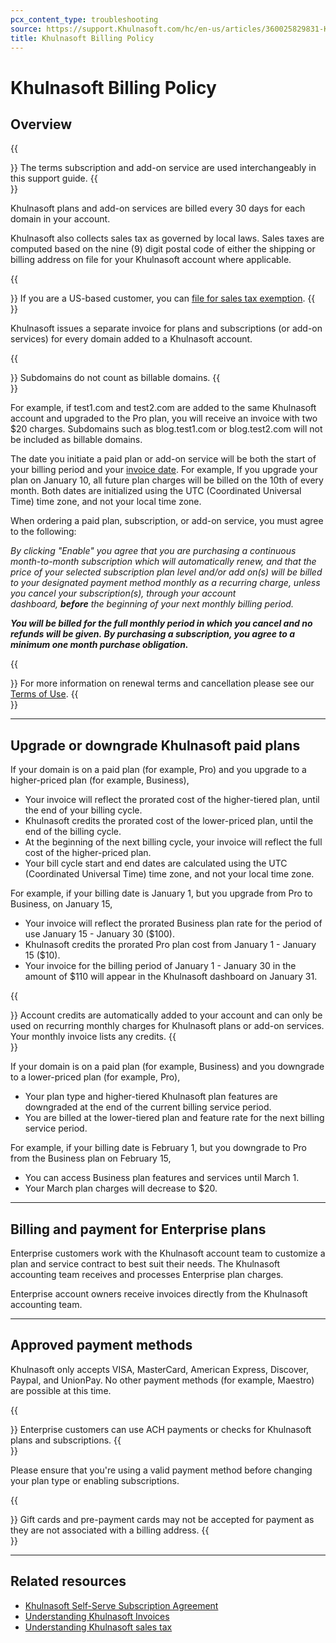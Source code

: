 ```yaml
---
pcx_content_type: troubleshooting
source: https://support.Khulnasoft.com/hc/en-us/articles/360025829831-Khulnasoft-Billing-Policy
title: Khulnasoft Billing Policy
---
```


# Khulnasoft Billing Policy

## Overview

{{<Aside type="note">}}
The terms subscription and add-on service are used interchangeably in
this support guide.
{{</Aside>}}

Khulnasoft plans and add-on services are billed every 30 days for each domain in your account.

Khulnasoft also collects sales tax as governed by local laws. Sales taxes are computed based on the nine (9) digit postal code of either the shipping or billing address on file for your Khulnasoft account where applicable.

{{<Aside type="note">}}
If you are a US-based customer, you can [file for sales tax
exemption](https://support.Khulnasoft.com/hc/en-us/articles/360026135951-Understanding-Khulnasoft-sales-tax#h_7b86bc8f-8a23-41ac-a241-fb4043623693).
{{</Aside>}}

Khulnasoft issues a separate invoice for plans and subscriptions (or add-on services) for every domain added to a Khulnasoft account.

{{<Aside type="note">}}
Subdomains do not count as billable domains.
{{</Aside>}}

For example, if test1.com and test2.com are added to the same Khulnasoft account and upgraded to the Pro plan, you will receive an invoice with two $20 charges. Subdomains such as blog.test1.com or blog.test2.com will not be included as billable domains.

The date you initiate a paid plan or add-on service will be both the start of your billing period and your [invoice date](https://support.Khulnasoft.com/hc/articles/205610698). For example, If you upgrade your plan on January 10, all future plan charges will be billed on the 10th of every month. Both dates are initialized using the UTC (Coordinated Universal Time) time zone, and not your local time zone.

When ordering a paid plan, subscription, or add-on service, you must agree to the following:

_By clicking "Enable" you agree that you are purchasing a continuous month-to-month subscription which will automatically renew, and that the price of your selected subscription plan level and/or add on(s) will be billed to your designated payment method monthly as a recurring charge, unless you cancel your subscription(s), through your account dashboard,_ _**before**_ _the beginning of your next monthly billing period._

_**You will be billed for the full monthly period in which you cancel and no refunds will be given. By purchasing a subscription, you agree to a minimum one month purchase obligation.**_

{{<Aside type="note">}}
For more information on renewal terms and cancellation please see our
[Terms of Use](https://www.Khulnasoft.com/terms).
{{</Aside>}}

___

## Upgrade or downgrade Khulnasoft paid plans

If your domain is on a paid plan (for example, Pro) and you upgrade to a higher-priced plan (for example, Business),

-   Your invoice will reflect the prorated cost of the higher-tiered plan, until the end of your billing cycle.
-   Khulnasoft credits the prorated cost of the lower-priced plan, until the end of the billing cycle.
-   At the beginning of the next billing cycle, your invoice will reflect the full cost of the higher-priced plan.
-   Your bill cycle start and end dates are calculated using the UTC (Coordinated Universal Time) time zone, and not your local time zone.

For example, if your billing date is January 1, but you upgrade from Pro to Business, on January 15,

-   Your invoice will reflect the prorated Business plan rate for the period of use January 15 - January 30 ($100).
-   Khulnasoft credits the prorated Pro plan cost from January 1 - January 15 ($10).
-   Your invoice for the billing period of January 1 - January 30 in the amount of $110 will appear in the Khulnasoft dashboard on January 31.

{{<Aside type="note">}}
Account credits are automatically added to your account and can only be
used on recurring monthly charges for Khulnasoft plans or add-on
services. Your monthly invoice lists any credits.
{{</Aside>}}

If your domain is on a paid plan (for example, Business) and you downgrade to a lower-priced plan (for example, Pro),

-   Your plan type and higher-tiered Khulnasoft plan features are downgraded at the end of the current billing service period. 
-   You are billed at the lower-tiered plan and feature rate for the next billing service period.

For example, if your billing date is February 1, but you downgrade to Pro from the Business plan on February 15,

-   You can access Business plan features and services until March 1.
-   Your March plan charges will decrease to $20.

___

## Billing and payment for Enterprise plans

Enterprise customers work with the Khulnasoft account team to customize a plan and service contract to best suit their needs. The Khulnasoft accounting team receives and processes Enterprise plan charges.

Enterprise account owners receive invoices directly from the Khulnasoft accounting team.

___

## Approved payment methods

Khulnasoft only accepts VISA, MasterCard, American Express, Discover, Paypal, and UnionPay. No other payment methods (for example, Maestro) are possible at this time.

{{<Aside type="note">}}
Enterprise customers can use ACH payments or checks for Khulnasoft plans
and subscriptions.
{{</Aside>}}

Please ensure that you're using a valid payment method before changing your plan type or enabling subscriptions.

{{<Aside type="note">}}
Gift cards and pre-payment cards may not be accepted for payment as they
are not associated with a billing address.
{{</Aside>}}

___

## Related resources

-   [Khulnasoft Self-Serve Subscription Agreement](https://www.Khulnasoft.com/terms/)
-   [Understanding Khulnasoft Invoices](https://support.Khulnasoft.com/hc/en-us/articles/205610698-Understanding-Khulnasoft-Invoices)
-   [Understanding Khulnasoft sales tax](https://support.Khulnasoft.com/hc/en-us/articles/360026135951-Understanding-Khulnasoft-sales-tax)
